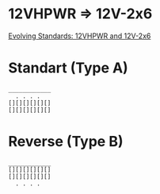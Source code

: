 # 12VHPWR => 12V-2x6
[Evolving Standards: 12VHPWR and 12V-2x6](https://www.corsair.com/us/en/explorer/diy-builder/power-supply-units/evolving-standards-12vhpwr-and-12v-2x6/?srsltid=AfmBOopX3OvenhjjvQ8f6p7BFUbgKXiABMIl3JH9jsC6V5I6R_IHUj5G)

# Standart (Type A)
```
____________
  . . . .
[][][][][][]
[][][][][][]
```

# Reverse (Type B)
```
____________
[][][][][][]
[][][][][][]
  . . . .
```

